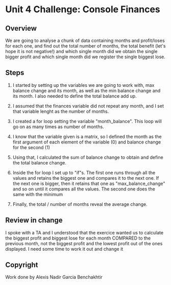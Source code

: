 # Unit 4 Challenge: Console Finances

## Overview

We are going to analyse a chunk of data containing months and profit/loses for each one, and find out the total number of months, the total benefit (let's hope it is not negative!) and which single month did we obtain the single bigger profit and which single month did we register the single biggest lose.

## Steps

1. I started by setting up the variables we are going to work with, max balance change and its month, as well as the min balance change and its month. I also needed to define the total balance add up.

2. I assumed that the finances variable did not repeat any month, and I set that variable lenght as the number of months.

3. I created a for loop setting the variable "month_balance". This loop will go on as many times as number of months.

4. I know that the variable given is a matrix, so I defined the month as the first argument of each element of the variable (0) and balance change for the second (1)

5. Using that, I calculated the sum of balance change to obtain and define the total balance change.

6. Inside the for loop I set up to "if"s. The first one runs through all the values and retains the biggest one and compares it to the next one. If the next one is bigger, then it retains that one as "max_balance_change" and so on until it compares all the values. The second one does the same with the minimum 

7. Finally, the total / number of months reveal the average change.
   

## Review in change

I spoke with a TA and I understood that the exercice wanted us to calculate the biggest profit and biggest lose for each month COMPARED to the previous month, not the biggest profit and the lowest profit out of the ones displayed. I need some time to work it out and change it

## Copyright

Work done by Alexis Nadir Garcia Benchakhtir